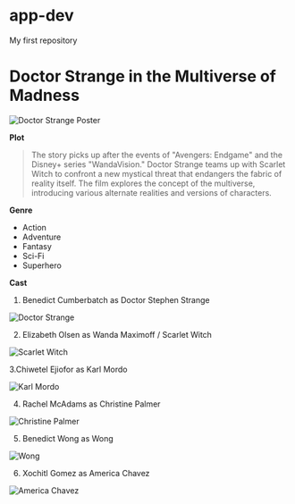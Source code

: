 # app-dev
My first repository

# Doctor Strange in the Multiverse of Madness
![Doctor Strange Poster](https://static.wikia.nocookie.net/marvelcinematicuniverse/images/3/38/MoMOMS.jpg/revision/latest?cb=20230730040654)

**Plot**
> The story picks up after the events of "Avengers: Endgame" and the Disney+ series "WandaVision."
> Doctor Strange teams up with Scarlet Witch to confront a new mystical threat that endangers the fabric of reality itself.
> The film explores the concept of the multiverse, introducing various alternate realities and versions of characters.

**Genre**
- Action
- Adventure
- Fantasy
- Sci-Fi
- Superhero

**Cast**
1. Benedict Cumberbatch as Doctor Stephen Strange

![Doctor Strange](https://styles.redditmedia.com/t5_21p263/styles/communityIcon_2okd26ie6ak81.png?width=256&s=b13108af7b4540287e80dcf55eca74d7d532fa44)

2. Elizabeth Olsen as Wanda Maximoff / Scarlet Witch

![Scarlet Witch](https://smashcutreviews.com/wp-content/uploads/2022/05/Doctor-Strange-2-256x256.png)

3.Chiwetel Ejiofor as Karl Mordo

![Karl Mordo](https://www.marvelsynergy.com/images/mordo.png)

4. Rachel McAdams as Christine Palmer

![Christine Palmer](https://d26oc3sg82pgk3.cloudfront.net/files/media/edit/image/5405/square_thumb%402x.jpg)

5. Benedict Wong as Wong
   
![Wong](https://image.enjoymovie.net/vgOeHEBFrsW_4k_CfVSao1w4Uok=/256x256/smart/core/p/7rwXoQOOAM.jpg)

6. Xochitl Gomez as America Chavez

![America Chavez](https://static.wikia.nocookie.net/future-fight/images/7/76/AmericaChavez.png/revision/latest?cb=20190228023851)
